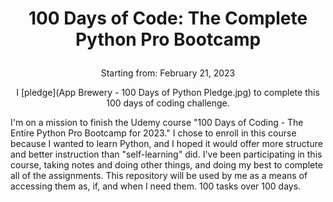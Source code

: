 # <p align="center">100 Days of Code: The Complete Python Pro Bootcamp</p>

<p align="center">Starting from: February 21, 2023</p>

<p align="center">I [pledge](App Brewery - 100 Days of Python Pledge.jpg) to complete this 100 days of coding challenge.</p>

<p>I'm on a mission to finish the Udemy course "100 Days of Coding - The Entire Python Pro Bootcamp for 2023." I chose to enroll in this course because I wanted to learn Python, and I hoped it would offer more structure and better instruction than "self-learning" did. I've been participating in this course, taking notes and doing other things, and doing my best to complete all of the assignments. This repository will be used by me as a means of accessing them as, if, and when I need them. 100 tasks over 100 days.</p>
